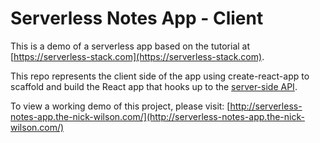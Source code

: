 # Serverless Notes App - Client
This is a demo of a serverless app based on the tutorial at [https://serverless-stack.com](https://serverless-stack.com).

This repo represents the client side of the app using create-react-app to scaffold and build the React app that hooks up to the [server-side API](https://github.com/the-nick-wilson/notes-app-api).

To view a working demo of this project, please visit: [http://serverless-notes-app.the-nick-wilson.com/](http://serverless-notes-app.the-nick-wilson.com/)  
